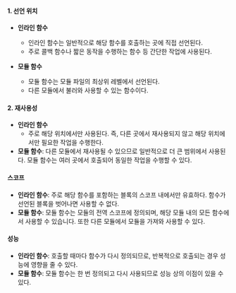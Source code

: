 
#### 1. **선언 위치**

- **인라인 함수**
	- 인라인 함수는 일반적으로 해당 함수를 호출하는 곳에 직접 선언된다.
	- 주로 콜백 함수나 짧은 동작을 수행하는 함수 등 간단한 작업에 사용된다.

- **모듈 함수**
	- 모듈 함수는 모듈 파일의 최상위 레벨에서 선언된다. 
	- 다른 모듈에서 불러와 사용할 수 있는 함수이다.

#### 2. **재사용성**

- **인라인 함수**
	- 주로 해당 위치에서만 사용된다.
	즉, 다른 곳에서 재사용되지 않고 해당 위치에서만 필요한 작업을 수행한다.
- **모듈 함수**: 다른 모듈에서 재사용될 수 있으므로 일반적으로 더 큰 범위에서 사용된다. 모듈 함수는 여러 곳에서 호출되어 동일한 작업을 수행할 수 있다.
#### **스코프**

- **인라인 함수**: 주로 해당 함수를 포함하는 블록의 스코프 내에서만 유효하다. 함수가 선언된 블록을 벗어나면 사용할 수 없다.
- **모듈 함수**: 모듈 함수는 모듈의 전역 스코프에 정의되며, 해당 모듈 내의 모든 함수에서 사용할 수 있습니다. 또한 다른 모듈에서 모듈을 가져와 사용할 수 있다.

#### **성능**

- **인라인 함수**: 호출할 때마다 함수가 다시 정의되므로, 반복적으로 호출되는 경우 성능에 영향을 줄 수 있다.
- **모듈 함수**: 모듈 함수는 한 번 정의되고 다시 사용되므로 성능 상의 이점이 있을 수 있다.
